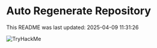 # Auto Regenerate Repository

This README was last updated: 2025-04-09 11:31:26

 ![TryHackMe](https://tryhackme.com/badge/533634)